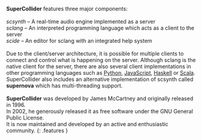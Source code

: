 **SuperCollider** features three major components:<br /><br />
*scsynth* – A real-time audio engine implemented as a server  
*sclang* – An interpreted programming language which acts as a client to the server  
*scide* – An editor for sclang with an integrated help system  
<br />
Due to the client/server architecture, it is possible for multiple clients to connect and control what is happening on the server.
Although sclang is the native client for the server, there are also several client implementations in other programming languages such as [Python](https://supriya-project.github.io/supriya/), [JavaScript](https://crucialfelix.github.io/supercolliderjs/#/), [Haskell](https://rohandrape.net/?t=hsc3) or [Scala](https://codeberg.org/sciss/ScalaCollider).
<br />
SuperCollider also includes an alternative implementation of scsynth called **supernova** which has multi-threading support.
<br /><br />
**SuperCollider** was developed by James McCartney and originally released in 1996.  
In 2002, he generously released it as free software under the GNU General Public License.  
It is now maintained and developed by an active and enthusiastic community.
{: .features }
